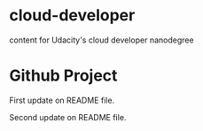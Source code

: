# cloud-developer
content for Udacity's cloud developer nanodegree

# Github Project

First update on README file.

Second update on README file.

